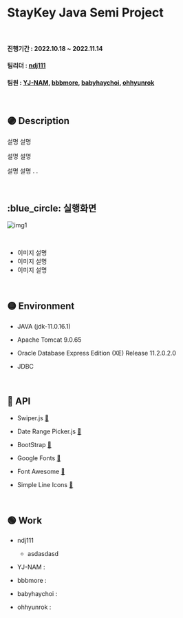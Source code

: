 # StayKey Java Semi Project

<br/>

#### 진행기간 : 2022.10.18 ~ 2022.11.14
#### 팀리더 : [ndj111](https://github.com/ndj11)
#### 팀원 : [YJ-NAM](https://github.com/YJ-NAM), [bbbmore](https://github.com/bbbmore), [babyhaychoi](https://github.com/yslparis00), [ohhyunrok](https://github.com/ohhyunrok)

<br/>

## :purple_circle: Description
설명 설명

설명 설명

설명 설명
.
.

<br/>

## :blue_circle: 실행화면
![img1](./readme_img/readme_1.jpg)

<br/>

- 이미지 설명
- 이미지 설명
- 이미지 설명

<br/>

## :yellow_circle: Environment

- JAVA (jdk-11.0.16.1)

- Apache Tomcat 9.0.65
- Oracle Database Express Edition (XE) Release 11.2.0.2.0
- JDBC


<br/>

## :red_circle: API

- Swiper.js [:link:](https://swiperjs.com/)

- Date Range Picker.js [:link:](https://www.daterangepicker.com/)
- BootStrap [:link:](https://getbootstrap.com/)
- Google Fonts [:link:](https://fonts.google.com/)
- Font Awesome [:link:](https://fontawesome.com/)
- Simple Line Icons [:link:](https://simplelineicons.github.io/)


<br/>

## :green_circle: Work

- ndj111
  - asdasdasd

- YJ-NAM : 
- bbbmore :
- babyhaychoi :  
- ohhyunrok : 
